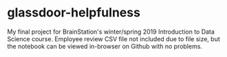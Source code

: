 # glassdoor-helpfulness
My final project for BrainStation's winter/spring 2019 Introduction to Data Science course.  Employee review CSV file not included due to file size, but the notebook can be viewed in-browser on Github with no problems.
